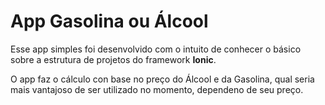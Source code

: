 # App Gasolina ou Álcool
<p>Esse app simples foi desenvolvido com o intuito de conhecer o básico sobre a estrutura de projetos do framework
<strong>Ionic</strong>.</p>
<p>O app faz o cálculo con base no preço do Álcool e da Gasolina, qual seria mais vantajoso de ser utilizado no momento, dependeno de seu preço.</p>
